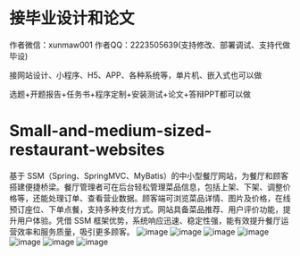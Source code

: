 # 接毕业设计和论文
作者微信：xunmaw001  作者QQ：2223505639(支持修改、部署调试、支持代做毕设)

接网站设计、小程序、H5、APP、各种系统等，单片机、嵌入式也可以做

选题+开题报告+任务书+程序定制+安装测试+论文+答辩PPT都可以做
# Small-and-medium-sized-restaurant-websites
基于 SSM（Spring、SpringMVC、MyBatis）的中小型餐厅网站，为餐厅和顾客搭建便捷桥梁。餐厅管理者可在后台轻松管理菜品信息，包括上架、下架、调整价格等，还能处理订单、查看营业数据。顾客端可浏览菜品详情、图片及价格，在线预订座位、下单点餐，支持多种支付方式。网站具备菜品推荐、用户评价功能，提升用户体验。凭借 SSM 框架优势，系统响应迅速、稳定性强，能有效提升餐厅运营效率和服务质量，吸引更多顾客。 
![image](https://github.com/user-attachments/assets/c5cf85fb-d699-4b06-896a-3f0d0131c748)
![image](https://github.com/user-attachments/assets/942654cc-3d87-4dae-8f2e-c8644d9ccc7c)
![image](https://github.com/user-attachments/assets/5308380f-aa75-45dd-9c54-994db72a9d03)
![image](https://github.com/user-attachments/assets/6162ebe0-3043-40e7-a09b-b14a45168838)
![image](https://github.com/user-attachments/assets/d1e42921-b180-46d2-af09-02bf303e7249)
![image](https://github.com/user-attachments/assets/5b29c751-bcd1-49af-b4e2-bfda00994420)
![image](https://github.com/user-attachments/assets/a33c3d91-ebc0-4880-8516-a5f165c3f255)
